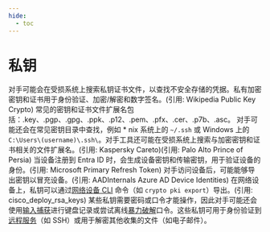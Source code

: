 ```yaml
---
hide:
  - toc
---
```


# 私钥

对手可能会在受损系统上搜索私钥证书文件，以查找不安全存储的凭据。私有加密密钥和证书用于身份验证、加密/解密和数字签名。(引用: Wikipedia Public Key Crypto) 常见的密钥和证书文件扩展名包括：.key、.pgp、.gpg、.ppk、.p12、.pem、.pfx、.cer、.p7b、.asc。  对手可能还会在常见密钥目录中查找，例如 * nix 系统上的 <code>~/.ssh</code> 或 Windows 上的 <code>C:&#92;Users&#92;(username)&#92;.ssh&#92;</code>。对手工具还可能在受损系统上搜索与加密密钥和证书相关的文件扩展名。(引用: Kaspersky Careto)(引用: Palo Alto Prince of Persia)  当设备注册到 Entra ID 时，会生成设备密钥和传输密钥，用于验证设备的身份。(引用: Microsoft Primary Refresh Token) 对手访问设备后，可能能够导出密钥以冒充设备。(引用: AADInternals Azure AD Device Identities)  在网络设备上，私钥可以通过[网络设备 CLI](https://attack.mitre.org/techniques/T1059/008) 命令（如 `crypto pki export`）导出。(引用: cisco_deploy_rsa_keys)  某些私钥需要密码或口令才能操作，因此对手可能还会使用[输入捕获](https://attack.mitre.org/techniques/T1056)进行键盘记录或尝试离线[暴力破解](https://attack.mitre.org/techniques/T1110)口令。这些私钥可用于身份验证到[远程服务](https://attack.mitre.org/techniques/T1021)（如 SSH）或用于解密其他收集的文件（如电子邮件）。
